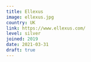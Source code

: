 ```yaml
---
title: Ellexus
image: ellexus.jpg
country: UK
link: https://www.ellexus.com/
level: silver
joined: 2019
date: 2021-03-31
draft: true
---
```

